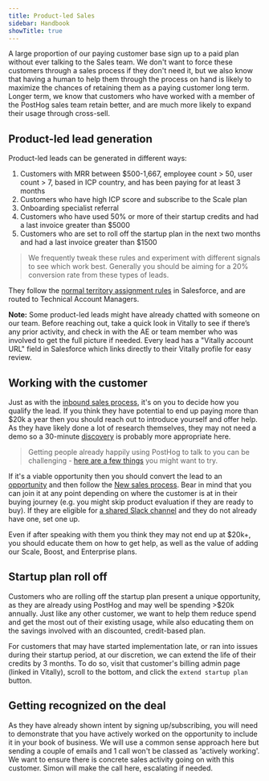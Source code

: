 ```yaml
---
title: Product-led Sales
sidebar: Handbook
showTitle: true
---
```


A large proportion of our paying customer base sign up to a paid plan without ever talking to the Sales team.  We don't want to force these customers through a sales process if they don't need it, but we also know that having a human to help them through the process on hand is likely to maximize the chances of retaining them as a paying customer long term. Longer term, we know that customers who have worked with a member of the PostHog sales team retain better, and are much more likely to expand their usage through cross-sell. 

## Product-led lead generation

Product-led leads can be generated in different ways:

1. Customers with MRR between $500-1,667, employee count > 50, user count > 7, based in ICP country, and has been paying for at least 3 months
2. Customers who have high ICP score and subscribe to the Scale plan
3. Onboarding specialist referral
4. Customers who have used 50% or more of their startup credits and had a last invoice greater than $5000
5. Customers who are set to roll off the startup plan in the next two months and had a last invoice greater than $1500

> We frequently tweak these rules and experiment with different signals to see which work best. Generally you should be aiming for a 20% conversion rate from these types of leads. 

They follow the [normal territory assignment rules](https://posthog.com/handbook/growth/sales/crm#how-we-do-lead-assignments) in Salesforce, and are routed to Technical Account Managers. 

**Note:** Some product-led leads might have already chatted with someone on our team. Before reaching out, take a quick look in Vitally to see if there’s any prior activity, and check in with the AE or team member who was involved to get the full picture if needed. Every lead has a "Vitally account URL" field in Salesforce which links directly to their Vitally profile for easy review.

## Working with the customer

Just as with the [inbound sales process](/handbook/growth/sales/new-sales), it's on you to decide how you qualify the lead.  If you think they have potential to end up paying more than $20k a year then you should reach out to introduce yourself and offer help.  As they have likely done a lot of research themselves, they may not need a demo so a 30-minute [discovery](/handbook/growth/sales/new-sales#maximizing-your-chance-of-success) is probably more appropriate here. 

> Getting people already happily using PostHog to talk to you can be challenging - [here are a few things](/handbook/growth/sales/expansion-and-retention#1-get-people-to-talk-to-you) you might want to try. 

If it's a viable opportunity then you should convert the lead to an [opportunity](/handbook/growth/sales/crm#opportunities) and then follow the [New sales process](/handbook/growth/sales/new-sales). Bear in mind that you can join it at any point depending on where the customer is at in their buying journey (e.g. you might skip product evaluation if they are ready to buy). If they are eligible for [a shared Slack channel](/handbook/growth/sales/slack-channels) and they do not already have one, set one up.

Even if after speaking with them you think they may not end up at $20k+, you should educate them on how to get help, as well as the value of adding our Scale, Boost, and Enterprise plans.

## Startup plan roll off

Customers who are rolling off the startup plan present a unique opportunity, as they are already using PostHog and may well be spending >$20k annually. Just like any other customer, we want to help them reduce spend and get the most out of their existing usage, while also educating them on the savings involved with an discounted, credit-based plan.

For customers that may have started implementation late, or ran into issues during their startup period, at our discretion, we can extend the life of their credits by 3 months. To do so, visit that customer's billing admin page (linked in Vitally), scroll to the bottom, and click the `extend startup plan` button. 

## Getting recognized on the deal

As they have already shown intent by signing up/subscribing, you will need to demonstrate that you have actively worked on the opportunity to include it in your book of business.  We will use a common sense approach here but sending a couple of emails and 1 call won't be classed as 'actively working'. We want to ensure there is concrete sales activity going on with this customer. Simon will make the call here, escalating if needed. 
